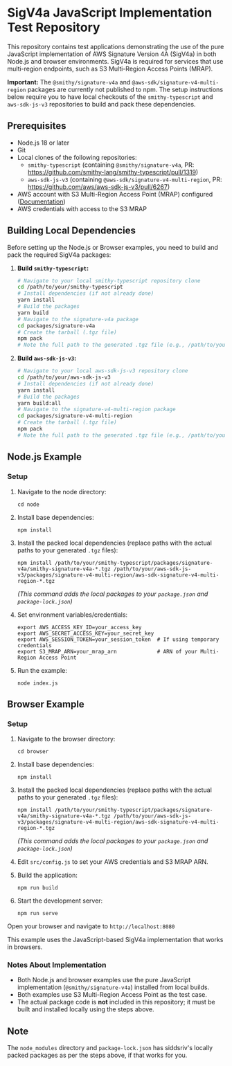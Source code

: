 # SigV4a JavaScript Implementation Test Repository

This repository contains test applications demonstrating the use of the pure JavaScript implementation of AWS Signature Version 4A (SigV4a) in both Node.js and browser environments. SigV4a is required for services that use multi-region endpoints, such as S3 Multi-Region Access Points (MRAP).

**Important:** The `@smithy/signature-v4a` and `@aws-sdk/signature-v4-multi-region` packages are currently not published to npm. The setup instructions below require you to have local checkouts of the `smithy-typescript` and `aws-sdk-js-v3` repositories to build and pack these dependencies.

## Prerequisites

- Node.js 18 or later
- Git
- Local clones of the following repositories:
    - `smithy-typescript` (containing `@smithy/signature-v4a`, PR: https://github.com/smithy-lang/smithy-typescript/pull/1319)
    - `aws-sdk-js-v3` (containing `@aws-sdk/signature-v4-multi-region`, PR: https://github.com/aws/aws-sdk-js-v3/pull/6267)
- AWS account with S3 Multi-Region Access Point (MRAP) configured ([Documentation](https://docs.aws.amazon.com/AmazonS3/latest/userguide/MultiRegionAccessPointRequests.html))
- AWS credentials with access to the S3 MRAP

## Building Local Dependencies

Before setting up the Node.js or Browser examples, you need to build and pack the required SigV4a packages:

1.  **Build `smithy-typescript`:**
    ```bash
    # Navigate to your local smithy-typescript repository clone
    cd /path/to/your/smithy-typescript
    # Install dependencies (if not already done)
    yarn install
    # Build the packages
    yarn build
    # Navigate to the signature-v4a package
    cd packages/signature-v4a
    # Create the tarball (.tgz file)
    npm pack
    # Note the full path to the generated .tgz file (e.g., /path/to/your/smithy-typescript/packages/signature-v4a/smithy-signature-v4a-*.tgz)
    ```

2.  **Build `aws-sdk-js-v3`:**
    ```bash
    # Navigate to your local aws-sdk-js-v3 repository clone
    cd /path/to/your/aws-sdk-js-v3
    # Install dependencies (if not already done)
    yarn install
    # Build the packages 
    yarn build:all
    # Navigate to the signature-v4-multi-region package
    cd packages/signature-v4-multi-region
    # Create the tarball (.tgz file)
    npm pack
    # Note the full path to the generated .tgz file (e.g., /path/to/your/aws-sdk-js-v3/packages/signature-v4-multi-region/aws-sdk-signature-v4-multi-region-*.tgz)
    ```

## Node.js Example

### Setup

1.  Navigate to the node directory:
    ```console
    cd node
    ```

2.  Install base dependencies:
    ```console
    npm install
    ```

3.  Install the packed local dependencies (replace paths with the actual paths to your generated `.tgz` files):
    ```console
    npm install /path/to/your/smithy-typescript/packages/signature-v4a/smithy-signature-v4a-*.tgz /path/to/your/aws-sdk-js-v3/packages/signature-v4-multi-region/aws-sdk-signature-v4-multi-region-*.tgz
    ```
    *(This command adds the local packages to your `package.json` and `package-lock.json`)*

4.  Set environment variables/credentials:
    ```console
    export AWS_ACCESS_KEY_ID=your_access_key
    export AWS_SECRET_ACCESS_KEY=your_secret_key
    export AWS_SESSION_TOKEN=your_session_token  # If using temporary credentials
    export S3_MRAP_ARN=your_mrap_arn             # ARN of your Multi-Region Access Point
    ```

5.  Run the example:
    ```console
    node index.js
    ```

## Browser Example

### Setup

1.  Navigate to the browser directory:
    ```console
    cd browser
    ```

2.  Install base dependencies:
    ```console
    npm install
    ```

3.  Install the packed local dependencies (replace paths with the actual paths to your generated `.tgz` files):
    ```console
    npm install /path/to/your/smithy-typescript/packages/signature-v4a/smithy-signature-v4a-*.tgz /path/to/your/aws-sdk-js-v3/packages/signature-v4-multi-region/aws-sdk-signature-v4-multi-region-*.tgz
    ```
    *(This command adds the local packages to your `package.json` and `package-lock.json`)*

4.  Edit `src/config.js` to set your AWS credentials and S3 MRAP ARN.

5.  Build the application:
    ```console
    npm run build
    ```

6.  Start the development server:
    ```console
    npm run serve
    ```

Open your browser and navigate to `http://localhost:8080`

This example uses the JavaScript-based SigV4a implementation that works in browsers.

### Notes About Implementation

- Both Node.js and browser examples use the pure JavaScript implementation (`@smithy/signature-v4a`) installed from local builds.
- Both examples use S3 Multi-Region Access Point as the test case.
- The actual package code is **not** included in this repository; it must be built and installed locally using the steps above.

## Note
The `node_modules` directory and `package-lock.json` has siddsriv's locally packed packages as per the steps above, if that works for you.